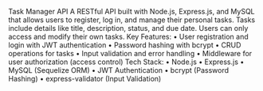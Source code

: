 Task Manager API
A RESTful API built with Node.js, Express.js, and MySQL that allows users to register, log in, and manage their personal tasks. Tasks include details like title, description, status, and due date. Users can only access and modify their own tasks.
Key Features:
•	User registration and login with JWT authentication
•	Password hashing with bcrypt
•	CRUD operations for tasks
•	Input validation and error handling
•	Middleware for user authorization (access control)
Tech Stack:
•	Node.js
•	Express.js
•	MySQL (Sequelize ORM)
•	JWT Authentication
•	bcrypt (Password Hashing)
•	express-validator (Input Validation)
